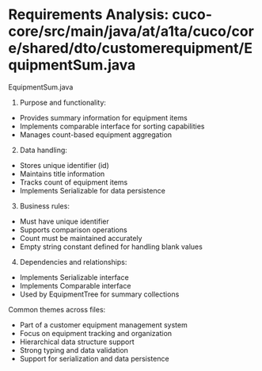 # Requirements Analysis: cuco-core/src/main/java/at/a1ta/cuco/core/shared/dto/customerequipment/EquipmentSum.java

EquipmentSum.java
1. Purpose and functionality:
- Provides summary information for equipment items
- Implements comparable interface for sorting capabilities
- Manages count-based equipment aggregation

2. Data handling:
- Stores unique identifier (id)
- Maintains title information
- Tracks count of equipment items
- Implements Serializable for data persistence

3. Business rules:
- Must have unique identifier
- Supports comparison operations
- Count must be maintained accurately
- Empty string constant defined for handling blank values

4. Dependencies and relationships:
- Implements Serializable interface
- Implements Comparable interface
- Used by EquipmentTree for summary collections

Common themes across files:
- Part of a customer equipment management system
- Focus on equipment tracking and organization
- Hierarchical data structure support
- Strong typing and data validation
- Support for serialization and data persistence